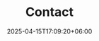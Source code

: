 ---
title: "Contact"
date: 2025-04-15T17:09:20+06:00
description : "Contact The Bearded Tek"
layout: index
navbar:
    enable: true
header:
    enable: true
    title: Drop Us a Line!
    text: Use this form to send us a message. Generally response times are within 1 business day.  Alternatively, give us a call.
about:
    enable: true
    items:
        1:
            icon: map
            title: Service Area
            text: Palmer and Wasilla Areas
            link:
        2:
            icon: email
            title: Email Us
            text: contact@beardedtek.com
            link: mailto:contact@beardedtek.com
        3:
            icon: phone
            title: Call Us
            text: (907) 519-8577
            link: "tel:+19075198577"
form:
    enable: true
    method: POST
    action: "https://formspree.io/f/meoanzpy"
---